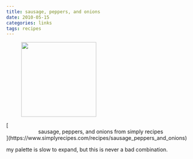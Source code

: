 ```yaml
---
title: sausage, peppers, and onions
date: 2010-05-15
categories: links
tags: recipes
---
```

<figure>
	<a href="/assets/img/sausage-peppers.png"><img src="/assets/img/sausage-peppers.png" width="200"></a>
</figure>
[<center>sausage, peppers, and onions from simply recipes</center>](https://www.simplyrecipes.com/recipes/sausage_peppers_and_onions)

my palette is slow to expand, but this is never a bad combination.